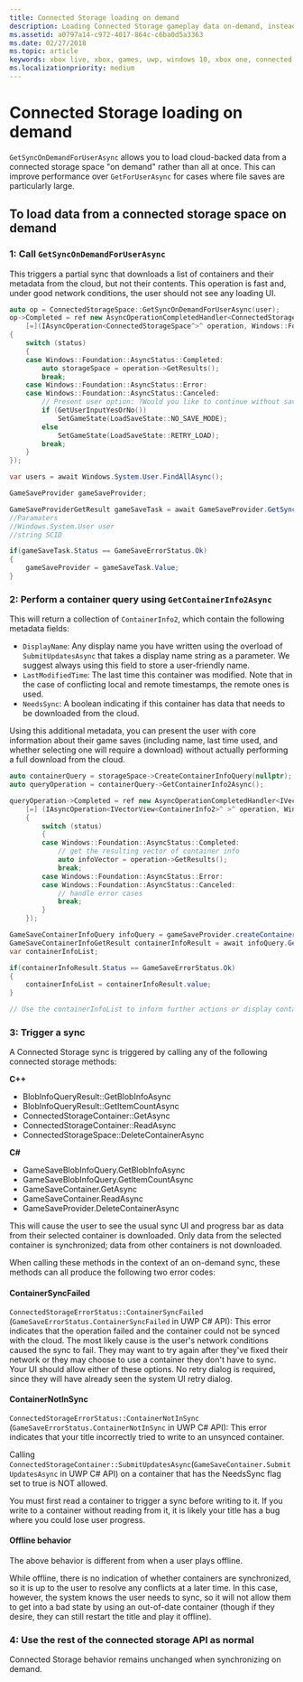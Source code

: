 ```yaml
---
title: Connected Storage loading on demand
description: Loading Connected Storage gameplay data on-demand, instead of loading all data at once, for large file saves.
ms.assetid: a0797a14-c972-4017-864c-c6ba0d5a3363
ms.date: 02/27/2018
ms.topic: article
keywords: xbox live, xbox, games, uwp, windows 10, xbox one, connected storage
ms.localizationpriority: medium
---
```


# Connected Storage loading on demand

`GetSyncOnDemandForUserAsync` allows you to load cloud-backed data from a connected storage space "on demand" rather than all at once.
This can improve performance over `GetForUserAsync` for cases where file saves are particularly large.


## To load data from a connected storage space on demand


### 1:  Call `GetSyncOnDemandForUserAsync`

This triggers a partial sync that downloads a list of containers and their metadata from the cloud, but not their contents.
This operation is fast and, under good network conditions, the user should not see any loading UI.

```cpp
auto op = ConnectedStorageSpace::GetSyncOnDemandForUserAsync(user);
op->Completed = ref new AsyncOperationCompletedHandler<ConnectedStorageSpace^>(
    [=](IAsyncOperation<ConnectedStorageSpace^>^ operation, Windows::Foundation::AsyncStatus status)
{
    switch (status)
    {
    case Windows::Foundation::AsyncStatus::Completed:
        auto storageSpace = operation->GetResults();
        break;
    case Windows::Foundation::AsyncStatus::Error:
    case Windows::Foundation::AsyncStatus::Canceled:
        // Present user option: ?Would you like to continue without saving progress??
        if (GetUserInputYesOrNo())
            SetGameState(LoadSaveState::NO_SAVE_MODE);
        else
            SetGameState(LoadSaveState::RETRY_LOAD);
        break;
    }
});
```

```csharp
var users = await Windows.System.User.FindAllAsync();

GameSaveProvider gameSaveProvider;

GameSaveProviderGetResult gameSaveTask = await GameSaveProvider.GetSyncOnDemandForUserAsync(users[0], context.AppConfig.ServiceConfigurationId); 
//Paramaters
//Windows.System.User user
//string SCID

if(gameSaveTask.Status == GameSaveErrorStatus.Ok)
{
    gameSaveProvider = gameSaveTask.Value;
}
```


### 2:  Perform a container query using `GetContainerInfo2Async`

This will return a collection of `ContainerInfo2`, which contain the following metadata fields:
-   `DisplayName`: Any display name you have written using the overload of `SubmitUpdatesAsync` that takes a display name string as a parameter. We suggest always using this field to store a user-friendly name.
-   `LastModifiedTime`: The last time this container was modified. Note that in the case of conflicting local and remote timestamps, the remote ones is used.
-   `NeedsSync`: A boolean indicating if this container has data that needs to be downloaded from the cloud.

Using this additional metadata, you can present the user with core information about their game saves (including name, last time used, and whether selecting one will require a download) without actually performing a full download from the cloud.

```cpp
auto containerQuery = storageSpace->CreateContainerInfoQuery(nullptr); //return list of containers in ConnectedStorageSpace
auto queryOperation = containerQuery->GetContainerInfo2Async();

queryOperation->Completed = ref new AsyncOperationCompletedHandler<IVectorView<ContainerInfo2>^ >( 
    [=] (IAsyncOperation<IVectorView<ContainerInfo2>^ >^ operation, Windows::Foundation::AsyncStatus status)
    {
        switch (status)
        {
        case Windows::Foundation::AsyncStatus::Completed:
            // get the resulting vector of container info
            auto infoVector = operation->GetResults();
            break;
        case Windows::Foundation::AsyncStatus::Error:
        case Windows::Foundation::AsyncStatus::Canceled:
            // handle error cases
            break;
        }
    });
```

```csharp
GameSaveContainerInfoQuery infoQuery = gameSaveProvider.createContainerInfoQuery();
GameSaveContainerInfoGetResult containerInfoResult = await infoQuery.GetContainerInfoAsync();
var containerInfoList;

if(containerInfoResult.Status == GameSaveErrorStatus.Ok)
{
    containerInfoList = containerInfoResult.value;
}

// Use the containerInfoList to inform further actions or display container data to user. 
```

### 3:  Trigger a sync

A Connected Storage sync is triggered by calling any of the following connected storage methods:

**C++**
-   BlobInfoQueryResult::GetBlobInfoAsync
-   BlobInfoQueryResult::GetItemCountAsync
-   ConnectedStorageContainer::GetAsync
-   ConnectedStorageContainer::ReadAsync
-   ConnectedStorageSpace::DeleteContainerAsync

**C#**
-   GameSaveBlobInfoQuery.GetBlobInfoAsync
-   GameSaveBlobInfoQuery.GetItemCountAsync
-   GameSaveContainer.GetAsync
-   GameSaveContainer.ReadAsync
-   GameSaveProvider.DeleteContainerAsync

This will cause the user to see the usual sync UI and progress bar as data from their selected container is downloaded.
Only data from the selected container is synchronized; data from other containers is not downloaded.

When calling these methods in the context of an on-demand sync, these methods can all produce the following two error codes:


#### ContainerSyncFailed

`ConnectedStorageErrorStatus::ContainerSyncFailed` (`GameSaveErrorStatus.ContainerSyncFailed` in UWP C# API):
This error indicates that the operation failed and the container could not be synced with the cloud.
The most likely cause is the user's network conditions caused the sync to fail.
They may want to try again after they've fixed their network or they may choose to use a container they don't have to sync.
Your UI should allow either of these options.
No retry dialog is required, since they will have already seen the system UI retry dialog.


#### ContainerNotInSync

`ConnectedStorageErrorStatus::ContainerNotInSync` (`GameSaveErrorStatus.ContainerNotInSync` in UWP C# API):
This error indicates that your title incorrectly tried to write to an unsynced container.

Calling `ConnectedStorageContainer::SubmitUpdatesAsync`(`GameSaveContainer.SubmitUpdatesAsync` in UWP C# API) on a container that has the NeedsSync flag set to true is NOT allowed.

You must first read a container to trigger a sync before writing to it.
If you write to a container without reading from it, it is likely your title has a bug where you could lose user progress.


#### Offline behavior

The above behavior is different from when a user plays offline.

While offline, there is no indication of whether containers are synchronized, so it is up to the user to resolve any conflicts at a later time.
In this case, however, the system knows the user needs to sync, so it will not allow them to get into a bad state by using an out-of-date container (though if they desire, they can still restart the title and play it offline).


### 4:  Use the rest of the connected storage API as normal

Connected Storage behavior remains unchanged when synchronizing on demand.
